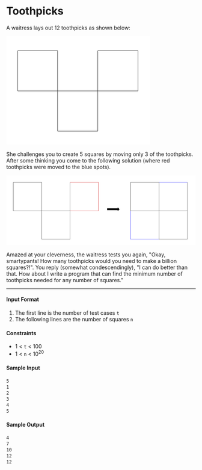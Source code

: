 # Toothpicks

A waitress lays out 12 toothpicks as shown below:

![3 squares of toothpicks](./move_3_toothpicks.png)

She challenges you to create 5 squares by moving only 3 of the toothpicks.
After some thinking you come to the following solution (where red toothpicks
were moved to the blue spots).

![Toothpicks moved to make 5 squares](./moved_toothpicks.png)

Amazed at your cleverness, the waitress tests you again, "Okay, smartypants!
How many toothpicks would you need to make a billion squares?!". You reply
(somewhat condescendingly), "I can do better than that. How about I write
a program that can find the minimum number of toothpicks needed for any number
of squares."

------------------------

#### Input Format
1. The first line is the number of test cases `t`
2. The following lines are the number of squares `n`

#### Constraints
- 1 < `t` < 100
- 1 < `n` < 10<sup>20</sup>

#### Sample Input
	5
	1
	2
	3
	4
	5

#### Sample Output
	4
	7
	10
	12
	12
